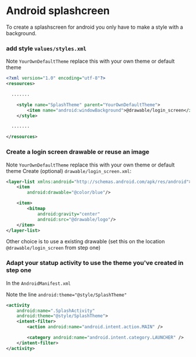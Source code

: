 # Android splashcreen

To create a splashscreen for android you only have to make a style with a background.

### add style `values/styles.xml`

Note `YourOwnDefaultTheme` replace this with your own theme or default theme
```xml
<?xml version="1.0" encoding="utf-8"?>
<resources>

  .......

    <style name="SplashTheme" parent="YourOwnDefaultTheme">
        <item name="android:windowBackground">@drawable/login_screen</item>
    </style>

  .......

</resources>

```



### Create a login screen drawable or reuse an image
Note `YourOwnDefaultTheme` replace this with your own theme or default theme
Create (optional) `drawable/login_screen.xml`:
```xml
<layer-list xmlns:android="http://schemas.android.com/apk/res/android">
    <item
        android:drawable="@color/blue"/>

    <item>
        <bitmap
            android:gravity="center"
            android:src="@drawable/logo"/>
    </item>
</layer-list>

```

Other choice is to use a existing drawable (set this on the location `@drawable/login_screen` from step one)


### Adapt your statup activity to use the theme you've created in step one
In the `AndroidManifest.xml`

Note the line `android:theme="@style/SplashTheme"`

```xml
<activity
    android:name=".SplashActivity"
    android:theme="@style/SplashTheme">
    <intent-filter>
        <action android:name="android.intent.action.MAIN" />

        <category android:name="android.intent.category.LAUNCHER" />
    </intent-filter>
</activity>
```